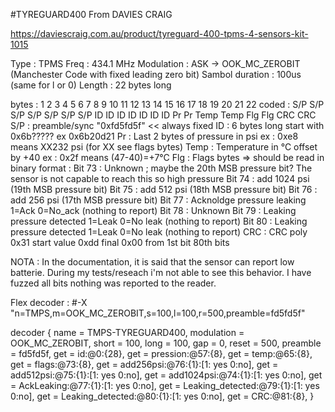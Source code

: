 #TYREGUARD400 From DAVIES CRAIG

https://daviescraig.com.au/product/tyreguard-400-tpms-4-sensors-kit-1015

Type            : TPMS
Freq            : 434.1 MHz
Modulation      : ASK -> OOK_MC_ZEROBIT (Manchester Code with fixed leading zero bit)
Sambol duration : 100us (same for l or 0)
Length          : 22 bytes long

bytes : 1    2    3    4    5    6    7    8   9   10  11  12  13  14  15  16  17   18   19   20   21  22
coded : S/P  S/P  S/P  S/P  S/P  S/P  S/P  ID  ID  ID  ID  ID  ID  ID  Pr  Pr  Temp Temp Flg  Flg  CRC CRC
S/P   : preamble/sync "0xfd5fd5f" << always fixed
ID    : 6 bytes long start with 0x6b????? ex 0x6b20d21
Pr    : Last 2 bytes of pressure in psi ex : 0xe8 means XX232 psi (for XX see flags bytes)
Temp  : Temperature in °C offset by +40 ex : 0x2f means (47-40)=+7°C
Flg   : Flags bytes => should be read in binary format :
	Bit 73 : Unknown ; maybe the 20th MSB pressure bit? The sensor is not capable to reach this so high pressure
	Bit 74 : add 1024 psi (19th MSB pressure bit)
	Bit 75 : add  512 psi (18th MSB pressure bit)
	Bit 76 : add  256 psi (17th MSB pressure bit)
	Bit 77 : Acknoldge pressure leaking 1=Ack 0=No_ack (nothing to report)
	Bit 78 : Unknown
	Bit 79 : Leaking pressure detected 1=Leak 0=No leak (nothing to report) 
	Bit 80 : Leaking pressure detected 1=Leak 0=No leak (nothing to report)
CRC   : CRC poly 0x31 start value 0xdd final 0x00 from 1st bit 80th bits

NOTA : In the documentation, it is said that the sensor can report low batterie. During my tests/reseach i'm not able to see this behavior. I have fuzzed all bits nothing was reported to the reader.

Flex decoder :
#-X "n=TMPS,m=OOK_MC_ZEROBIT,s=100,l=100,r=500,preamble=fd5fd5f"

decoder {
    name        = TMPS-TYREGUARD400,
    modulation  = OOK_MC_ZEROBIT,
    short       = 100,
    long        = 100,
    gap         = 0,
    reset       = 500,
    preamble    = fd5fd5f,
    get         = id:@0:{28},
    get         = pression:@57:{8},
    get         = temp:@65:{8},
    get         = flags:@73:{8},
    get         = add256psi:@76:{1}:[1: yes 0:no],
    get         = add512psi:@75:{1}:[1: yes 0:no],
    get         = add1024psi:@74:{1}:[1: yes 0:no],
    get         = AckLeaking:@77:{1}:[1: yes 0:no],
    get         = Leaking_detected:@79:{1}:[1: yes 0:no],
    get         = Leaking_detected:@80:{1}:[1: yes 0:no],
    get         = CRC:@81:{8},
}